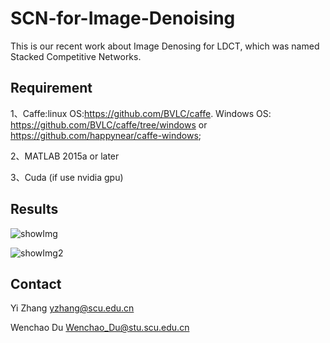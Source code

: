 # SCN-for-Image-Denoising
This is our recent work about Image Denosing for LDCT, which was named Stacked Competitive Networks.

## Requirement

1、Caffe:linux OS:https://github.com/BVLC/caffe. Windows OS: https://github.com/BVLC/caffe/tree/windows  or https://github.com/happynear/caffe-windows;

2、MATLAB 2015a or later

3、Cuda (if use nvidia gpu)

## Results

![showImg](https://github.com/Wenchao-Du/SCN-for-Image-Denoising/tree/master/result/result1.jpg)

![showImg2](https://github.com/Wenchao-Du/SCN-for-Image-Denoising/tree/master/result/result2.jpg)

## Contact

Yi Zhang  yzhang@scu.edu.cn

Wenchao Du  Wenchao_Du@stu.scu.edu.cn
